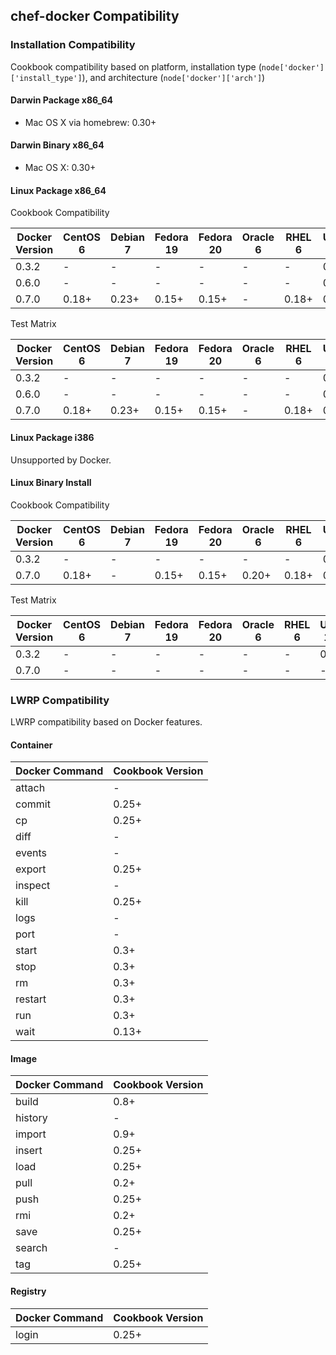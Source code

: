## chef-docker Compatibility ##

### Installation Compatibility ###

Cookbook compatibility based on platform, installation type (`node['docker']['install_type']`), and architecture (`node['docker']['arch']`)

#### Darwin Package x86_64 ####

* Mac OS X via homebrew: 0.30+

#### Darwin Binary x86_64 ####

* Mac OS X: 0.30+

#### Linux Package x86_64 ####

Cookbook Compatibility

Docker Version | CentOS 6 | Debian 7 | Fedora 19 | Fedora 20 | Oracle 6 | RHEL 6 | Ubuntu 12.04 | Ubuntu 12.10 | Ubuntu 13.04 | Ubuntu 13.10
---------------|----------|----------|-----------|-----------|----------|--------|--------------|--------------|--------------|-------------
0.3.2          | -        | -        | -         | -         | -        | -      | 0.1+         | 0.1+         | 0.4+         | -
0.6.0          | -        | -        | -         | -         | -        | -      | 0.7+         | 0.7+         | 0.7+         | -
0.7.0          | 0.18+    | 0.23+    | 0.15+     | 0.15+     | -        | 0.18+  | 0.7+         | 0.7+         | 0.7+         | 0.22+

Test Matrix

Docker Version | CentOS 6 | Debian 7 | Fedora 19 | Fedora 20 | Oracle 6 | RHEL 6 | Ubuntu 12.04 | Ubuntu 12.10 | Ubuntu 13.04 | Ubuntu 13.10
---------------|----------|----------|-----------|-----------|----------|--------|--------------|--------------|--------------|-------------
0.3.2          | -        | -        | -         | -         | -        | -      | 0.1+         | 0.1+         | 0.4+         | -
0.6.0          | -        | -        | -         | -         | -        | -      | 0.7+         | 0.7+         | 0.7+         | -
0.7.0          | 0.18+    | 0.23+    | 0.15+     | 0.15+     | -        | 0.18+  | 0.7+         | 0.7+         | 0.7+         | 0.22+

#### Linux Package i386 ####

Unsupported by Docker.

#### Linux Binary Install ####

Cookbook Compatibility

Docker Version | CentOS 6 | Debian 7 | Fedora 19 | Fedora 20 | Oracle 6 | RHEL 6 | Ubuntu 12.04 | Ubuntu 12.10 | Ubuntu 13.04 | Ubuntu 13.10
---------------|----------|----------|-----------|-----------|----------|--------|--------------|--------------|--------------|-------------
0.3.2          | -        | -        | -         | -         | -        | -      | 0.1+         | 0.1+         | 0.4+         | -
0.7.0          | 0.18+    | -        | 0.15+     | 0.15+     | 0.20+    | 0.18+  | 0.7+         | 0.7+         | 0.7+         | -

Test Matrix

Docker Version | CentOS 6 | Debian 7 | Fedora 19 | Fedora 20 | Oracle 6 | RHEL 6 | Ubuntu 12.04 | Ubuntu 12.10 | Ubuntu 13.04 | Ubuntu 13.10
---------------|----------|----------|-----------|-----------|----------|--------|--------------|--------------|--------------|-------------
0.3.2          | -        | -        | -         | -         | -        | -      | 0.1+         | 0.1+         | 0.4+         | -
0.7.0          | -        | -        | -         | -         | -        | -      | -            | -            | -            | -

### LWRP Compatibility ###

LWRP compatibility based on Docker features.

#### Container ####

Docker Command | Cookbook Version
---------------|-----------------
attach         | -
commit         | 0.25+
cp             | 0.25+
diff           | -
events         | -
export         | 0.25+
inspect        | -
kill           | 0.25+
logs           | -
port           | -
start          | 0.3+
stop           | 0.3+
rm             | 0.3+
restart        | 0.3+
run            | 0.3+
wait           | 0.13+

#### Image ####

Docker Command | Cookbook Version
---------------|-----------------
build          | 0.8+
history        | -
import         | 0.9+
insert         | 0.25+
load           | 0.25+
pull           | 0.2+
push           | 0.25+
rmi            | 0.2+
save           | 0.25+
search         | -
tag            | 0.25+

#### Registry ####

Docker Command | Cookbook Version
---------------|-----------------
login          | 0.25+
